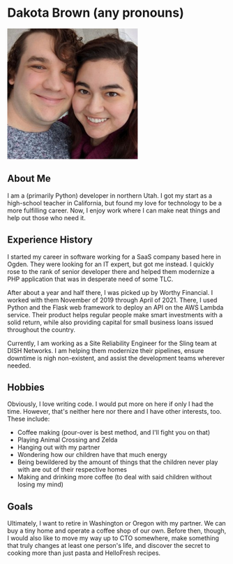 Dakota Brown (any pronouns)
==

![My partner and me](assets/profile.png)

About Me
--

I am a (primarily Python) developer in northern Utah. I got my start as a high-school teacher in California, but found my love for technology to be a more fulfilling career. Now, I enjoy work where I can make neat things and help out those who need it.

Experience History
--

I started my career in software working for a SaaS company based here in Ogden. They were looking for an IT expert, but got me instead. I quickly rose to the rank of senior developer there and helped them modernize a PHP application that was in desperate need of some TLC.

After about a year and half there, I was picked up by Worthy Financial. I worked with them November of 2019 through April of 2021. There, I used Python and the Flask web framework to deploy an API on the AWS Lambda service. Their product helps regular people make smart investments with a solid return, while also providing capital for small business loans issued throughout the country.

Currently, I am working as a Site Reliability Engineer for the Sling team at DISH Networks. I am helping them modernize their pipelines, ensure downtime is nigh non-existent, and assist the development teams wherever needed.

Hobbies
--

Obviously, I love writing code. I would put more on here if only I had the time. However, that's neither here nor there and I have other interests, too. These include:

* Coffee making (pour-over is best method, and I'll fight you on that)
* Playing Animal Crossing and Zelda
* Hanging out with my partner
* Wondering how our children have that much energy
* Being bewildered by the amount of things that the children never play with are out of their respective homes
* Making and drinking more coffee (to deal with said children without losing my mind)

Goals
--

Ultimately, I want to retire in Washington or Oregon with my partner. We can buy a tiny home and operate a coffee shop of our own. Before then, though, I would also like to move my way up to CTO somewhere, make something that truly changes at least one person's life, and discover the secret to cooking more than just pasta and HelloFresh recipes.
